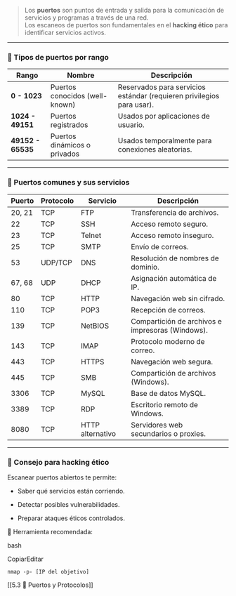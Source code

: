 > Los **puertos** son puntos de entrada y salida para la comunicación de servicios y programas a través de una red.  
> Los escaneos de puertos son fundamentales en el **hacking ético** para identificar servicios activos.

---

### 🔢 Tipos de puertos por rango

|Rango|Nombre|Descripción|
|---|---|---|
|**0 - 1023**|Puertos conocidos (well-known)|Reservados para servicios estándar (requieren privilegios para usar).|
|**1024 - 49151**|Puertos registrados|Usados por aplicaciones de usuario.|
|**49152 - 65535**|Puertos dinámicos o privados|Usados temporalmente para conexiones aleatorias.|

---

### 🎯 Puertos comunes y sus servicios

|Puerto|Protocolo|Servicio|Descripción|
|---|---|---|---|
|20, 21|TCP|FTP|Transferencia de archivos.|
|22|TCP|SSH|Acceso remoto seguro.|
|23|TCP|Telnet|Acceso remoto inseguro.|
|25|TCP|SMTP|Envío de correos.|
|53|UDP/TCP|DNS|Resolución de nombres de dominio.|
|67, 68|UDP|DHCP|Asignación automática de IP.|
|80|TCP|HTTP|Navegación web sin cifrado.|
|110|TCP|POP3|Recepción de correos.|
|139|TCP|NetBIOS|Compartición de archivos e impresoras (Windows).|
|143|TCP|IMAP|Protocolo moderno de correo.|
|443|TCP|HTTPS|Navegación web segura.|
|445|TCP|SMB|Compartición de archivos (Windows).|
|3306|TCP|MySQL|Base de datos MySQL.|
|3389|TCP|RDP|Escritorio remoto de Windows.|
|8080|TCP|HTTP alternativo|Servidores web secundarios o proxies.|

---

### 🧠 Consejo para hacking ético

Escanear puertos abiertos te permite:

- Saber qué servicios están corriendo.
    
- Detectar posibles vulnerabilidades.
    
- Preparar ataques éticos controlados.
    

📌 Herramienta recomendada:

bash

CopiarEditar

`nmap -p- [IP del objetivo]`


[[5.3 🔐 Puertos y Protocolos]]